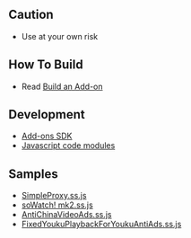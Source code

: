 ## Caution

- Use at your own risk

## How To Build

- Read [Build an Add-on](https://github.com/jc3213/Misc/blob/master/Manual/en-US/HowToBuild.md)

## Development

- [Add-ons SDK](https://developer.mozilla.org/en-US/Add-ons/SDK)
- [Javascript code modules](https://developer.mozilla.org/en-US/docs/Mozilla/JavaScript_code_modules)

## Samples

- [SimpleProxy.ss.js](https://github.com/jc3213/Misc/raw/master/SS.js/SimpleProxy.ss.js)
- [soWatch! mk2.ss.js](https://github.com/jc3213/Misc/raw/master/SS.js/soWatch!%20mk2.ss.js)
- [AntiChinaVideoAds.ss.js](https://github.com/jc3213/Misc/raw/master/SS.js/AntiChinaVideoAds.ss.js)
- [FixedYoukuPlaybackForYoukuAntiAds.ss.js](https://github.com/jc3213/Misc/raw/master/SS.js/FixedYoukuPlaybackForYoukuAntiAds.ss.js)
